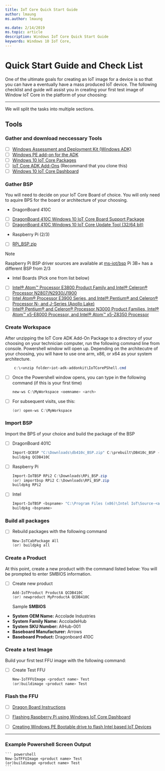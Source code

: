 ```yaml
---
title: IoT Core Quick Start Guide
author: lmaung
ms.author: lmaung

ms.date: 2/14/2019 
ms.topic: article 
description: Windows IoT Core Quick Start Guide
keywords: Windows 10 IoT Core, 
---
```


# Quick Start Guide and Check List

One of the ultimate goals for creating an IoT image for a device is so that you can have a eventually have a mass produced IoT device. 
The following checklist and guide will assist you in creating your first test image of Window IoT Core in the platform of your choosing:

---
We will split the tasks into multiple sections.

## Tools
### Gather and download neccessary Tools
- [ ] [Windows Assessment and Deployment Kit (Windows ADK)](https://docs.microsoft.com/windows-hardware/get-started/adk-install#winADK) 
- [ ] [Windows PE add-on for the ADK](https://docs.microsoft.com/windows-hardware/get-started/adk-install#winADK)
- [ ] [Windows 10 IoT Core Packages](https://www.microsoft.com/en-us/software-download/windows10iotcore) 
- [ ] [IoT Core ADK Add-Ons](https://github.com/ms-iot/iot-adk-addonkit/) (Recommand that you clone this)
- [ ] [Windows 10 IoT Core Dashboard](http://go.microsoft.com/fwlink/p/?LinkId=708576)

### Gather BSP
 You will need to decide on your IoT Core Board of choice. You will only need to aquire BPS for the board or architecture of your choosing. 
 * DragonBoard 410C
- [ ] [DragonBoard 410C Windows 10 IoT Core Board Support Package](https://developer.qualcomm.com/hardware/dragonboard-410c/software) 
- [ ] [DragonBoard 410C Windows 10 IoT Core Update Tool (32/64 bit)](https://developer.qualcomm.com/hardware/dragonboard-410c/software) 
 * Raspberry Pi (2/3)
- [ ] [RPi_BSP.zip](https://github.com/ms-iot/iot-adk-addonkit/releases/download/17134_v5.3/RPi_BSP.zip)
> [!NOTE]
> Raspberry Pi BSP driver sources are available at [ms-iot/bsp](https://github.com/ms-iot/bsp)
> Pi 3B+ has a different BSP from 2/3
 * Intel Boards (Pick one from list below)
- [ ] [Intel® Atom™ Processor E3800 Product Family and Intel® Celeron® Processor N2807/N2930/J1900](https://downloadcenter.intel.com/download/25618)
- [ ] [Intel Atom® Processor E3900 Series, and Intel® Pentium® and Celeron® Processor N- and J-Series (Apollo Lake)](https://downloadcenter.intel.com/download/25618)
- [ ] [Intel® Pentium® and Celeron® Processor N3000 Product Families, Intel® Atom™ x5-E8000 Processor, and Intel® Atom™ x5-Z8350 Processor](https://www.intel.com/content/www/us/en/embedded/products/braswell/software-and-drivers.html)

### Create Workspace
 After unzipping the IoT Core ADK Add-On Package to a directory of your choosing on your technician computer, run the following command line from console. Powershell window will open up. Depending on the architecutre of your choosing, you will have to use one arm, x86, or x64 as your system architecture.
     
``` powershell
    c:\<unzip folder>iot-adk-addonkit\IoTCorePShell.cmd
```
    
 - [ ] Once the Powershell window opens, you can type in the following command (if this is your first time)
    
    ``` powershell
    new-ws C:\MyWorkspace <oemname> <arch>
    ```

 - [ ] For subsequent visits, use this:
  
    ``` powershell
    (or) open-ws C:\MyWorkspace
    ```
### Import BSP
 Import the BPS of your choice and build the package of the BSP
 - [ ] DragonBoard 401C
 
    ``` powershell
    Import-QCBSP "C:\Downloads\db410c_BSP.zip" C:\prebuilt\DB410c_BSP -ImportBSP
    buildpkg QCDB410C
    ```
    
- [ ] Raspberry Pi


    ``` powershell
    Import-IoTBSP RPi2 C:\Downloads\RPi_BSP.zip
    (or) importbsp RPi2 C:\Downloads\RPi_BSP.zip
    buildpkg RPi2
    ```

- [ ] Intel

    ``` powershell
    Import-IoTBSP <bspname> "C:\Program Files (x86)\Intel IoT\Source-<arch>"
    buildpkg <bspname>
    ```

### Build all packages
- [ ] Rebuild packages with the following command
 
    ``` powershell
    New-IoTCabPackage All
    (or) buildpkg all 
    ```
### Create a Product
At this point, create a new product with the command listed below: You will be prompted to enter SMBIOS information.
- [ ] Create new product
 
    ``` powershell
    Add-IoTProduct ProductA QCDB410C
    (or) newproduct MyProductA QCDB410C
    ```
    Sample **SMBIOS**
* **System OEM Name:** Accolade Industries
* **System Family Name:** AccoladeHub
* **System SKU Number:** AIHub-001
* **Baseboard Manufacturer:** Arrows
* **Baseboard Product:** Dragonboard 410C

### Create a test Image
Build your first test FFU image with the following command:
- [ ] Create Test FFU
 
    ``` powershell
    New-IoTFFUImage <product name> Test
    (or)buildimage <product name> Test 
    ```
 
 ### Flash the FFU
 - [ ] [Dragon Board Instructions](https://github.com/MicrosoftDocs/windows-iotcore-docs/blob/fabricam/windows-iotcore/manufacturing-guide/05-FlashingImage.md#DragonBoard)
 
 - [ ] [Flashing Raspberry Pi using Windows IoT Core Dashboard](https://github.com/MicrosoftDocs/windows-iotcore-docs/blob/fabricam/windows-iotcore/manufacturing-guide/05-FlashingImage.md#RaspberryPi)
 
 - [ ] [Creating Windows PE Bootable drive to flash Intel based IoT Devices](https://github.com/MicrosoftDocs/windows-iotcore-docs/blob/fabricam/windows-iotcore/manufacturing-guide/05-FlashingImage.md#Intel)


-----
 ### Example Powershell Screen Output
 
    ``` powershell
    New-IoTFFUImage <product name> Test
    (or)buildimage <product name> Test 
    ```
